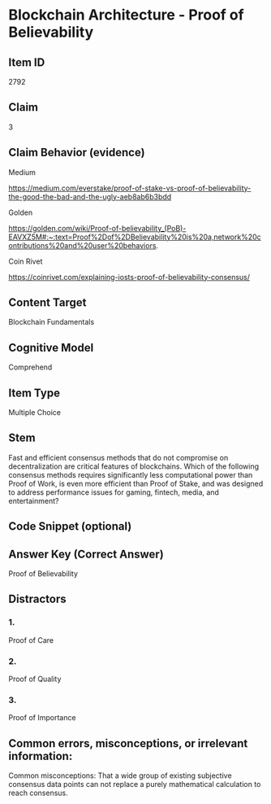 # Blockchain Architecture - Proof of Believability

## Item ID
2792

## Claim
3

## Claim Behavior (evidence)
Medium

https://medium.com/everstake/proof-of-stake-vs-proof-of-believability-the-good-the-bad-and-the-ugly-aeb8ab6b3bdd

Golden

https://golden.com/wiki/Proof-of-believability_(PoB)-EAVXZ5M#:~:text=Proof%2Dof%2DBelievability%20is%20a,network%20contributions%20and%20user%20behaviors.

Coin Rivet

https://coinrivet.com/explaining-iosts-proof-of-believability-consensus/

## Content Target
Blockchain Fundamentals

## Cognitive Model
Comprehend

## Item Type
Multiple Choice

## Stem
Fast and efficient consensus methods that do not compromise on decentralization are critical features of blockchains. Which of the following consensus methods requires significantly less computational power than Proof of Work, is even more efficient than Proof of Stake, and was designed to address performance issues for gaming, fintech, media, and entertainment?

## Code Snippet (optional)

## Answer Key (Correct Answer)
Proof of Believability

## Distractors
### 1.
Proof of Care

### 2.
Proof of Quality

### 3.
Proof of Importance

## Common errors, misconceptions, or irrelevant information:
Common misconceptions: That a wide group of existing subjective consensus data points can not replace a purely mathematical calculation to reach consensus.
